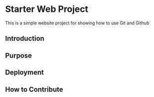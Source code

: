 # Starter Web Project

This is a simple website project for showing how to use Git and Github

## Introduction

## Purpose

## Deployment

## How to Contribute